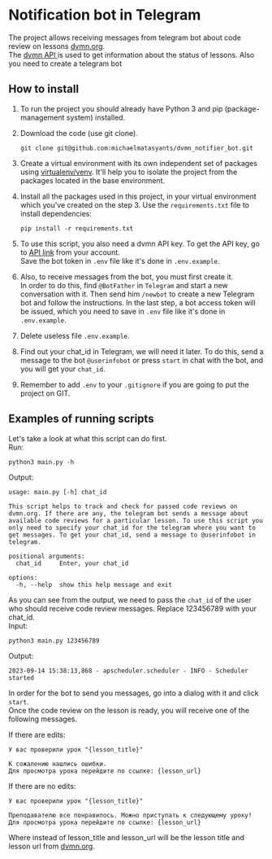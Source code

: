 # Notification bot in Telegram

The project allows receiving messages from telegram bot about code review on lessons [dvmn.org](https://dvmn.org/).<br>
The [dvmn API ](https://dvmn.org/api/docs/) is used to get information about the status of lessons.
Also you need to create a telegram bot


## How to install

1. To run the project you should already have Python 3 and pip (package-management system) installed.

2. Download the code (use git clone).
   ```
   git clone git@github.com:michaelmatasyants/dvmn_notifier_bot.git
   ```

3. Create a virtual environment with its own independent set of packages using [virtualenv/venv](https://docs.python.org/3/library/venv.html).
   It'll help you to isolate the project from the packages located in the base environment.

4. Install all the packages used in this project, in your virtual environment which you've created on the step 3. Use the `requirements.txt` file to install dependencies:
   ```
   pip install -r requirements.txt
   ```
5. To use this script, you also need a dvmn API key. To get the API key, go to [API link](https://dvmn.org/api/docs/) from your account.<br>
   Save the bot token in `.env` file like it's done in `.env.example`.

6. Also, to receive messages from the bot, you must first create it.<br>
   In order to do this, find `@BotFather` in `Telegram` and start a new conversation with it. Then send him `/newbot` to create a new Telegram bot and follow the instructions. In the last step, a bot access token will be issued, which you need to save in `.env` file like it's done in `.env.example`.

7. Delete useless file `.env.example`.

8. Find out your chat_id in Telegram, we will need it later. To do this, send a message to the bot `@userinfobot` or press `start` in chat with the bot, and you will get your `chat_id`.

9. Remember to add `.env` to your `.gitignore` if you are going to put the project on GIT.


## Examples of running scripts




Let's take a look at what this script can do first.<br>
Run:
```
python3 main.py -h
```

Output:
```
usage: main.py [-h] chat_id

This script helps to track and check for passed code reviews on dvmn.org. If there are any, the telegram bot sends a message about available code reviews for a particular lesson. To use this script you
only need to specify your chat_id for the telegram where you want to get messages. To get your chat_id, send a message to @userinfobot in telegram.

positional arguments:
  chat_id     Enter, your chat_id

options:
  -h, --help  show this help message and exit
```

As you can see from the output, we need to pass the `chat_id` of the user who should receive code review messages. Replace 123456789 with your chat_id.<br>
Input:
```
python3 main.py 123456789
```

Output:
```
2023-09-14 15:38:13,868 - apscheduler.scheduler - INFO - Scheduler started
```

In order for the bot to send you messages, go into a dialog with it and click `start`.<br>
Once the code review on the lesson is ready, you will receive one of the following messages.

If there are edits:
```
У вас проверили урок "{lesson_title}"

К сожалению нашлись ошибки.
Для просмотра урока перейдите по ссылке: {lesson_url}
```

If there are no edits:
```
У вас проверили урок "{lesson_title}"

Преподавателю все понравилось. Можно приступать к следующему уроку!
Для просмотра урока перейдите по ссылке: {lesson_url}
```

Where instead of lesson_title and lesson_url will be the lesson title and lesson url from [dvmn.org](https://dvmn.org/).
